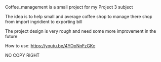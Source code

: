 Coffee_management is a small project for my Project 3 subject 

The idea is to help small and average coffee shop to manage there shop from import ingridient to exporting bill

The project design is very rough and need some more improvement in the future 

How to use: https://youtu.be/4YOoNnFzGKc

NO COPY RIGHT
